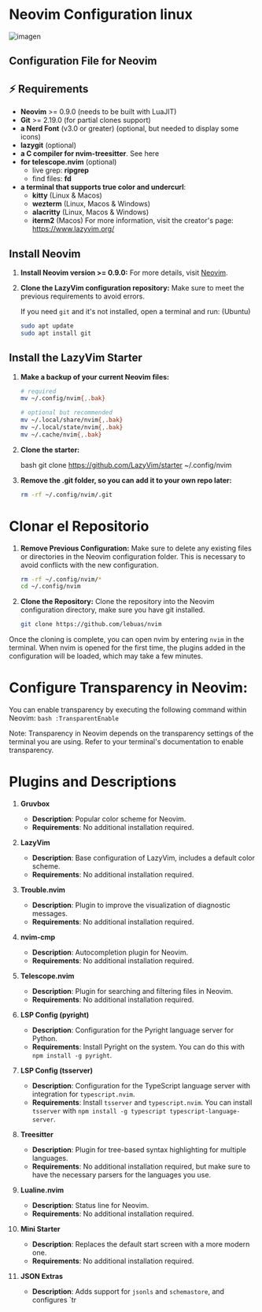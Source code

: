 # Neovim Configuration linux
![imagen](https://github.com/user-attachments/assets/021ae78d-7588-4dd8-a57e-1d530bb91681)


## Configuration File for Neovim

## ⚡️ Requirements

- **Neovim** >= 0.9.0 (needs to be built with LuaJIT)
- **Git** >= 2.19.0 (for partial clones support)
- **a Nerd Font** (v3.0 or greater) (optional, but needed to display some icons)
- **lazygit** (optional)
- **a C compiler for nvim-treesitter**. See here
- **for telescope.nvim** (optional)
  - live grep: **ripgrep**
  - find files: **fd**
- **a terminal that supports true color and undercurl**:
  - **kitty** (Linux & Macos)
  - **wezterm** (Linux, Macos & Windows)
  - **alacritty** (Linux, Macos & Windows)
  - **iterm2** (Macos)
For more information, visit the creator's page: https://www.lazyvim.org/

##  Install Neovim

1. **Install Neovim version >= 0.9.0:** 
   For more details, visit [Neovim](https://neovim.io/).

2. **Clone the LazyVim configuration repository:** 
   Make sure to meet the previous requirements to avoid errors.

   If you need `git` and it's not installed, open a terminal and run:
   (Ubuntu)
   ```bash
   sudo apt update
   sudo apt install git

## Install the LazyVim Starter

1. **Make a backup of your current Neovim files:**

   ```bash
   # required
   mv ~/.config/nvim{,.bak}

   # optional but recommended
   mv ~/.local/share/nvim{,.bak}
   mv ~/.local/state/nvim{,.bak}
   mv ~/.cache/nvim{,.bak}

2. **Clone the starter:**

   bash
   git clone https://github.com/LazyVim/starter ~/.config/nvim
   
2. **Remove the .git folder, so you can add it to your own repo later:**
   
   ```bash
   rm -rf ~/.config/nvim/.git

# Clonar el Repositorio

1. **Remove Previous Configuration:**
Make sure to delete any existing files or directories in the Neovim configuration folder. This is necessary to avoid conflicts with the new configuration.
    ```bash
    rm -rf ~/.config/nvim/*
    cd ~/.config/nvim
    ```

2. **Clone the Repository:**
Clone the repository into the Neovim configuration directory, make sure you have git installed.
    ```bash
    git clone https://github.com/lebuas/nvim
    ```

Once the cloning is complete, you can open nvim by entering `nvim` in the terminal.
When nvim is opened for the first time, the plugins added in the configuration will be loaded, which may take a few minutes.

# Configure Transparency in Neovim:
You can enable transparency by executing the following command within Neovim:
    ```bash
    :TransparentEnable
    ```

Note: Transparency in Neovim depends on the transparency settings of the terminal you are using. Refer to your terminal's documentation to enable transparency.

# Plugins and Descriptions

1. **Gruvbox**
   - **Description**: Popular color scheme for Neovim.
   - **Requirements**: No additional installation required.

2. **LazyVim**
   - **Description**: Base configuration of LazyVim, includes a default color scheme.
   - **Requirements**: No additional installation required.

3. **Trouble.nvim**
   - **Description**: Plugin to improve the visualization of diagnostic messages.
   - **Requirements**: No additional installation required.

4. **nvim-cmp**
   - **Description**: Autocompletion plugin for Neovim.
   - **Requirements**: No additional installation required.

5. **Telescope.nvim**
   - **Description**: Plugin for searching and filtering files in Neovim.
   - **Requirements**: No additional installation required.

6. **LSP Config (pyright)**
   - **Description**: Configuration for the Pyright language server for Python.
   - **Requirements**: Install Pyright on the system. You can do this with `npm install -g pyright`.

7. **LSP Config (tsserver)**
   - **Description**: Configuration for the TypeScript language server with integration for `typescript.nvim`.
   - **Requirements**: Install `tsserver` and `typescript.nvim`. You can install `tsserver` with `npm install -g typescript typescript-language-server`.

8. **Treesitter**
   - **Description**: Plugin for tree-based syntax highlighting for multiple languages.
   - **Requirements**: No additional installation required, but make sure to have the necessary parsers for the languages you use.

9. **Lualine.nvim**
   - **Description**: Status line for Neovim.
   - **Requirements**: No additional installation required.

10. **Mini Starter**
    - **Description**: Replaces the default start screen with a more modern one.
    - **Requirements**: No additional installation required.

11. **JSON Extras**
    - **Description**: Adds support for `jsonls` and `schemastore`, and configures `tr



   
